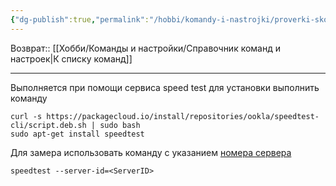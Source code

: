 ```yaml
---
{"dg-publish":true,"permalink":"/hobbi/komandy-i-nastrojki/proverki-skorosti-interneta/"}
---
```


Возврат:: [[Хобби/Команды и настройки/Справочник команд и настроек\|К списку команд]]

---

Выполняется при помощи сервиса speed test для установки выполнить команду

```console 
curl -s https://packagecloud.io/install/repositories/ookla/speedtest-cli/script.deb.sh | sudo bash
sudo apt-get install speedtest
```

Для замера использовать команду с указанием [номера сервера](https://gist.githubusercontent.com/stacksize/0d618c04d7744e6bb20691cc116755a5/raw/6e0524006841b0fb83b7abc59703b0ad64425e84/speedtest-cli-servers.md)

```console
speedtest --server-id=<ServerID>
```